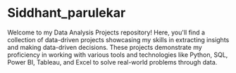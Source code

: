# Siddhant_parulekar
Welcome to my Data Analysis Projects repository! Here, you'll find a collection of data-driven projects showcasing my skills in extracting insights and making data-driven decisions. These projects demonstrate my proficiency in working with various tools and technologies like Python, SQL, Power BI, Tableau, and Excel to solve real-world problems through data.

